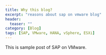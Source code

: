 ```yaml
---
title: Why this blog?
excerpt: "reasons about sap on vmware blog"
header:
  teaser: ""
category: [Blog]
tags: [SAP, VMware, HANA, vSphere, ESXi]
---
```


This is sample post of SAP on VMware.
